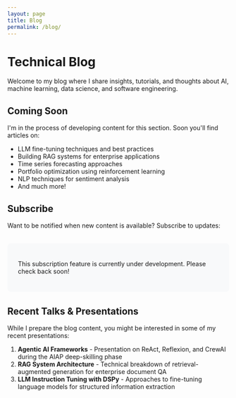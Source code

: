 ```yaml
---
layout: page
title: Blog
permalink: /blog/
---
```


# Technical Blog

Welcome to my blog where I share insights, tutorials, and thoughts about AI, machine learning, data science, and software engineering.

## Coming Soon

I'm in the process of developing content for this section. Soon you'll find articles on:

- LLM fine-tuning techniques and best practices
- Building RAG systems for enterprise applications
- Time series forecasting approaches
- Portfolio optimization using reinforcement learning
- NLP techniques for sentiment analysis
- And much more!

## Subscribe

Want to be notified when new content is available? Subscribe to updates:

<div class="subscription-form">
  <p>This subscription feature is currently under development. Please check back soon!</p>
  <!-- Form will be added here later -->
</div>

## Recent Talks & Presentations

While I prepare the blog content, you might be interested in some of my recent presentations:

1. **Agentic AI Frameworks** - Presentation on ReAct, Reflexion, and CrewAI during the AIAP deep-skilling phase
2. **RAG System Architecture** - Technical breakdown of retrieval-augmented generation for enterprise document QA
3. **LLM Instruction Tuning with DSPy** - Approaches to fine-tuning language models for structured information extraction

<style>
.subscription-form {
  background: #f8f9fa;
  padding: 1.5rem;
  border-radius: 8px;
  margin: 2rem 0;
}
</style>
